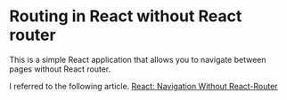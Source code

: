 # Routing in React without React router

This is a simple React application that allows you to navigate between pages without React router.

I referred to the following article.
[React: Navigation Without React-Router](https://ncoughlin.com/posts/react-navigation-without-react-router/)